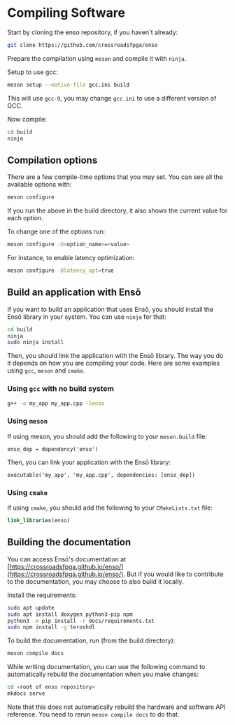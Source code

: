 # Compiling Software

Start by cloning the enso repository, if you haven't already:
```bash
git clone https://github.com/crossroadsfpga/enso
```

Prepare the compilation using `meson` and compile it with `ninja`.

Setup to use gcc:
```bash
meson setup --native-file gcc.ini build
```

This will use `gcc-9`, you may change `gcc.ini` to use a different version of GCC.

Now compile:
```bash
cd build
ninja
```

## Compilation options

There are a few compile-time options that you may set. You can see all the available options with:
```bash
meson configure
```

If you run the above in the build directory, it also shows the current value for each option.

To change one of the options run:
```bash
meson configure -D<option_name>=<value>
```

For instance, to enable latency optimization:
```bash
meson configure -Dlatency_opt=true
```

## Build an application with Ensō

If you want to build an application that uses Ensō, you should install the Ensō library in your system. You can use `ninja` for that:
```bash
cd build
ninja
sudo ninja install
```

Then, you should link the application with the Ensō library. The way you do it depends on how you are compiling your code. Here are some examples using `gcc`, `meson` and `cmake`.

### Using `gcc` with no build system

```bash
g++ -o my_app my_app.cpp -lenso
```

### Using `meson`

If using meson, you should add the following to your `meson.build` file:
```meson
enso_dep = dependency('enso')
```

Then, you can link your application with the Ensō library:
```meson
executable('my_app', 'my_app.cpp', dependencies: [enso_dep])
```

### Using `cmake`

If using `cmake`, you should add the following to your `CMakeLists.txt` file:
```cmake
link_libraries(enso)
```



## Building the documentation

You can access Ensō's documentation at [https://crossroadsfpga.github.io/enso/](https://crossroadsfpga.github.io/enso/). But if you would like to contribute to the documentation, you may choose to also build it locally.

Install the requirements:

```bash
sudo apt update
sudo apt install doxygen python3-pip npm
python3 -m pip install -r docs/requirements.txt
sudo npm install -g teroshdl
```

To build the documentation, run (from the build directory):

```bash
meson compile docs
```

While writing documentation, you can use the following command to automatically rebuild the documentation when you make changes:

```bash
cd <root of enso repository>
mkdocs serve
```

Note that this does not automatically rebuild the hardware and software API reference. You need to rerun `meson compile docs` to do that.


<!-- Compile-time configuration -->